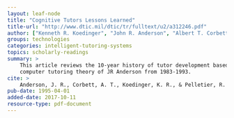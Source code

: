 ```yaml
---
layout: leaf-node
title: "Cognitive Tutors Lessons Learned"
title-url: "http://www.dtic.mil/dtic/tr/fulltext/u2/a312246.pdf"
author: ["Kenneth R. Koedinger", "John R. Anderson", "Albert T. Corbett", "Ray Pelletier"]
groups: technologies
categories: intelligent-tutoring-systems
topics: scholarly-readings
summary: >
    This article reviews the 10-year history of tutor development based on the advanced
    computer tutoring theory of JR Anderson from 1983-1993.
cite: >
    Anderson, J. R., Corbett, A. T., Koedinger, K. R., & Pelletier, R. (1995). Cognitive tutors: Lessons learned. The journal of the learning sciences, 4(2), 167-207.
pub-date: 1995-04-01
added-date: 2017-10-11
resource-type: pdf-document
---
```

